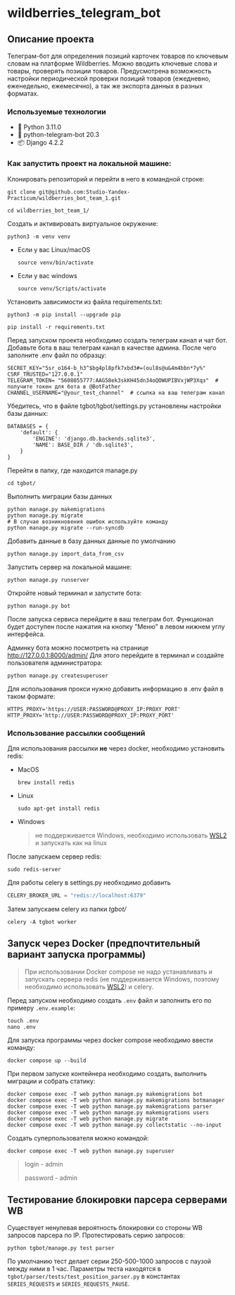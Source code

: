 # wildberries_telegram_bot

## Описание проекта

Телеграм-бот для определения позиций карточек товаров по ключевым словам на платформе Wildberries. Можно вводить ключевые слова и товары, проверять позиции товаров. Предусмотрена возможность настройки периодической проверки позиций товаров (ежедневно, еженедельно, ежемесячно), а так же экспорта данных в разных форматах.


### Используемые технологии
- :snake: Python 3.11.0
- :incoming_envelope: python-telegram-bot 20.3
- :package: Django 4.2.2



### Как запустить проект на локальной машине:
Клонировать репозиторий и перейти в него в командной строке:

```
git clone git@github.com:Studio-Yandex-Practicum/wildberries_bot_team_1.git
```

```
cd wildberries_bot_team_1/
```

Cоздать и активировать виртуальное окружение:

```
python3 -m venv venv
```

* Если у вас Linux/macOS

    ```
    source venv/bin/activate
    ```

* Если у вас windows

    ```
    source venv/Scripts/activate
    ```

Установить зависимости из файла requirements.txt:

```
python3 -m pip install --upgrade pip
```

```
pip install -r requirements.txt
```

Перед запуском проекта необходимо создать телеграм канал и чат бот. Добавьте бота в ваш телеграм канал в качестве админа. После чего заполните .env файл по образцу:

```
SECRET_KEY="5sr_o164-b_h3^$bg4pl8pfk7xbd3#=(oul8s@u&4m4bbn*7y%"
CSRF_TRUSTED="127.0.0.1"
TELEGRAM_TOKEN= "5608055777:AAG58ek3skKH45dn34oQOWUPIBVxjWP3Xqз"  # получите токен для бота в @BotFather
CHANNEL_USERNAME="@your_test_channel"  # ссылка на ваш телеграм канал
```

Убедитесь, что в файле tgbot/tgbot/settings.py установлены настройки базы данных:

```
DATABASES = {
    'default': {
        'ENGINE': 'django.db.backends.sqlite3',
        'NAME': BASE_DIR / 'db.sqlite3',
    }
}
```

Перейти в папку, где находится manage.py
```
cd tgbot/
```

Выполнить миграции базы данных
```
python manage.py makemigrations
python manage.py migrate
# В случае возникновения ошибок используйте команду
python manage.py migrate --run-syncdb
```

Добавить данные в базу данных данные по умолчанию
```
python manage.py import_data_from_csv
```

Запустить сервер на локальной машине:
```
python manage.py runserver
```

Откройте новый терминал и запустите бота:
```
python manage.py bot
```
После запуска сервиса перейдите в ваш телеграм бот. Функционал будет доступен после нажатия на кнопку "Меню" в левом нижнем углу интерфейса.

Админку бота можно посмотреть на странице http://127.0.0.1:8000/admin/
Для этого перейдите в терминал и создайте пользователя администратора:

```
python manage.py createsuperuser
```

Для использования прокси нужно добавить информацию в .env файл в таком формате:
```dotenv
HTTPS_PROXY='https://USER:PASSWORD@PROXY_IP:PROXY_PORT'
HTTP_PROXY='http://USER:PASSWORD@PROXY_IP:PROXY_PORT'
```


### Использование рассылки сообщений
Для использования рассылки **не** через docker, необходимо установить redis:
- MacOS
  ```commandline
  brew install redis
  ```
- Linux
  ```commandline
  sudo apt-get install redis
  ```
- Windows

  > не поддерживается Windows, необходимо использовать [WSL2](https://learn.microsoft.com/en-us/windows/wsl/install)
  и запускать как на linux

После запускаем сервер redis:
```commandline
sudo redis-server
```
Для работы celery в settings.py необходимо добавить
```python
CELERY_BROKER_URL = "redis://localhost:6379"
```
Затем запускаем celery из папки _tgbot/_
```commandline
celery -A tgbot worker
```

## Запуск через Docker (предпочтительный вариант запуска программы)
> При использовании Docker compose не надо устанавливать и запускать сервера redis
(не поддерживается Windows, поэтому необходимо использовать [WSL2](https://learn.microsoft.com/en-us/windows/wsl/install))
и celery.

Перед запуском необходимо создать `.env` файл и заполнить его по примеру `.env.example`:
```commandline
touch .env
nano .env
```
Для запуска программы через docker compose необходимо ввести команду:
```commandline
docker compose up --build
```
При первом запуске контейнера необходимо создать, выполнить миграции и собрать статику:
```commandline
docker compose exec -T web python manage.py makemigrations bot
docker compose exec -T web python manage.py makemigrations botmanager
docker compose exec -T web python manage.py makemigrations parser
docker compose exec -T web python manage.py makemigrations users
docker compose exec -T web python manage.py migrate
docker compose exec -T web python manage.py collectstatic --no-input
```
Создать суперпользователя можно командой:
```commandline
docker compose exec -T web python manage.py superuser
```
> login - admin
>
> password - admin


## Тестирование блокировки парсера серверами WB
Существует ненулевая вероятность блокировки со стороны WB запросов парсера по IP.
Протестировать серию запросов:
```commandline
python tgbot/manage.py test parser
```

По умолчанию тест делает серии 250-500-1000 запросов с паузой между ними в 1 час.
Параметры теста находятся в ```tgbot/parser/tests/test_position_parser.py``` в константах ```SERIES_REQUESTS``` и ```SERIES_REQUESTS_PAUSE```.



